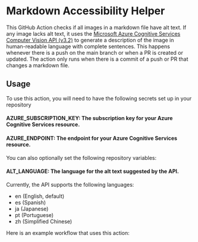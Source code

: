 # Markdown Accessibility Helper


This GitHub Action checks if all images in a markdown file have alt text. If any image lacks alt text, it uses the [Microsoft Azure Cognitive Services Computer Vision API (v3.2)](https://westcentralus.dev.cognitive.microsoft.com/docs/services/computer-vision-v3-2/operations/56f91f2e778daf14a499f21f) to generate a description of the image in human-readable language with complete sentences. This happens whenever there is a push on the main branch or when a PR is created or updated. The action only runs when there is a commit of a push or PR that changes a markdown file.

## Usage

To use this action, you will need to have the following secrets set up in your repository

#### AZURE_SUBSCRIPTION_KEY: The subscription key for your Azure Cognitive Services resource.

#### AZURE_ENDPOINT: The endpoint for your Azure Cognitive Services resource.

You can also optionally set the following repository variables:

#### ALT_LANGUAGE: The language for the alt text suggested by the API. 

Currently, the API supports the following languages:
- en (English, default)
- es (Spanish)
- ja (Japanese)
- pt (Portuguese)
- zh (Simplified Chinese)

Here is an example workflow that uses this action:
